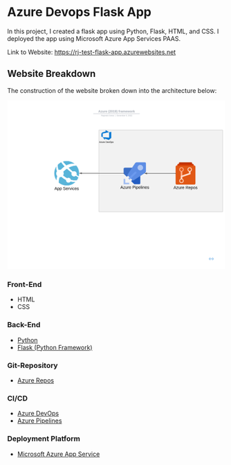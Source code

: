 # Azure Devops Flask App

In this project, I created a flask app using Python, Flask, HTML, and CSS. I deployed the app using Microsoft Azure App Services PAAS.

Link to Website: https://rj-test-flask-app.azurewebsites.net


## Website Breakdown

The construction of the website broken down into the architecture below:

![azapp](https://github.com/rjones18/Images/blob/main/Azure%20(2019)%20framework.png)

### Front-End

- HTML
- CSS


### Back-End 

- [Python](https://www.python.org/) 
- [Flask (Python Framework)](https://flask.palletsprojects.com/en/1.1.x/)

### Git-Repository 

- [Azure Repos](https://azure.microsoft.com/en-us/products/devops/repos/)


### CI/CD

- [Azure DevOps](https://azure.microsoft.com/en-us/products/devops/)
- [Azure Pipelines](https://azure.microsoft.com/en-us/products/devops/pipelines/)


### Deployment Platform

- [Microsoft Azure App Service](https://azure.microsoft.com/en-us/services/app-service/)
